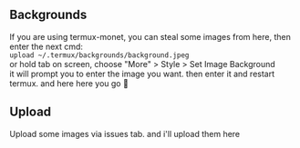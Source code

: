 ## Backgrounds
If you are using termux-monet, you can steal some images from here, then enter the next cmd:
<br>
`upload ~/.termux/backgrounds/background.jpeg`
<br>
or hold tab on screen, choose "More" > Style > Set Image Background
<br>
it will prompt you to enter the image you want. then enter it and restart termux. and here here you go 👏

## Upload
Upload some images via issues tab. and i'll upload them here
